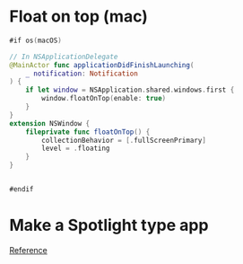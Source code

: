 
# Float on top (mac)



```swift
#if os(macOS)

// In NSApplicationDelegate
@MainActor func applicationDidFinishLaunching(
    _ notification: Notification
) {
    if let window = NSApplication.shared.windows.first {
        window.floatOnTop(enable: true)
    }
}
extension NSWindow {
    fileprivate func floatOnTop() {
        collectionBehavior = [.fullScreenPrimary]
        level = .floating
    }
}


#endif
```


# Make a Spotlight type app

[Reference](https://www.markusbodner.com/til/2021/02/08/create-a-spotlight/alfred-like-window-on-macos-with-swiftui/)
